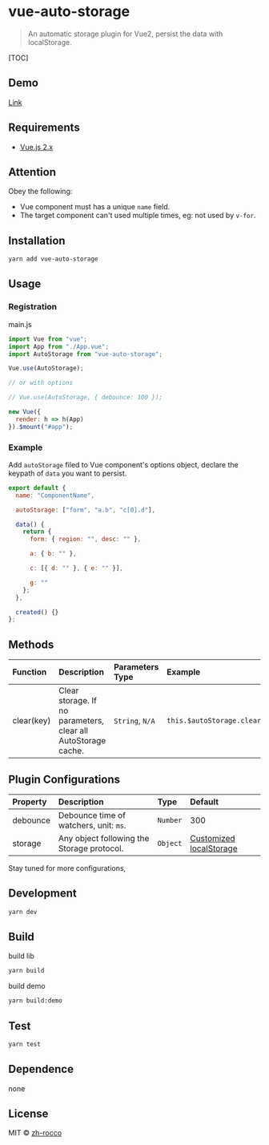 # vue-auto-storage

> An automatic storage plugin for Vue2, persist the data with localStorage.

[TOC]

## Demo

[Link](https://zh-rocco.github.io/vue-auto-storage/)

## Requirements

- [Vue.js 2.x](https://cn.vuejs.org/)

## Attention

Obey the following:

- Vue component must has a unique `name` field.
- The target component can't used multiple times, eg: not used by `v-for`.

## Installation

```bash
yarn add vue-auto-storage
```

## Usage

### Registration

main.js

```javascript
import Vue from "vue";
import App from "./App.vue";
import AutoStorage from "vue-auto-storage";

Vue.use(AutoStorage);

// or with options

// Vue.use(AutoStorage, { debounce: 100 });

new Vue({
  render: h => h(App)
}).$mount("#app");
```

### Example

Add `autoStorage` filed to Vue component's options object, declare the keypath of `data` you want to persist.

```javascript
export default {
  name: "ComponentName",

  autoStorage: ["form", "a.b", "c[0].d"],

  data() {
    return {
      form: { region: "", desc: "" },

      a: { b: "" },

      c: [{ d: "" }, { e: "" }],

      g: ""
    };
  },

  created() {}
};
```

## Methods

| Function   | Description                                                   | Parameters Type | Example                          |
| :--------- | :------------------------------------------------------------ | :-------------- | :------------------------------- |
| clear(key) | Clear storage. If no parameters, clear all AutoStorage cache. | `String`, `N/A` | `this.$autoStorage.clear("a.b")` |

## Plugin Configurations

| Property | Description                                | Type     | Default                                                                                                   |
| :------- | :----------------------------------------- | :------- | :-------------------------------------------------------------------------------------------------------- |
| debounce | Debounce time of watchers, unit: `ms`.     | `Number` | 300                                                                                                       |
| storage  | Any object following the Storage protocol. | `Object` | [Customized localStorage](https://github.com/zh-rocco/vue-auto-storage/blob/master/src/better-storage.js) |

Stay tuned for more configurations,

## Development

```bash
yarn dev
```

## Build

build lib

```bash
yarn build
```

build demo

```bash
yarn build:demo
```

## Test

```bash
yarn test
```

## Dependence

none

## License

MIT © [zh-rocco](https://github.com/zh-rocco)
